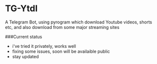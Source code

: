# TG-Ytdl
A Telegram Bot, using pyrogram which download Youtube videos, shorts etc, and also download from some major streaming sites 

###Current status
  * i've tried it privately, works well
  * fixing some issues, soon will be availaible public
  * stay updated
